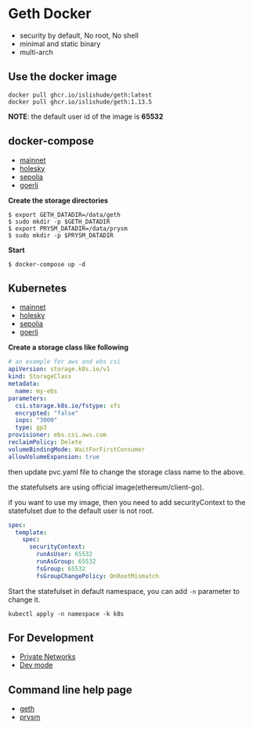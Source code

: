 # Geth Docker

- security by default, No root, No shell
- minimal and static binary
- multi-arch

## Use the docker image

```
docker pull ghcr.io/islishude/geth:latest
docker pull ghcr.io/islishude/geth:1.13.5
```

**NOTE**: the default user id of the image is **65532**

## docker-compose

- [mainnet](./docker-compose/mainnet)
- [holesky](./docker-compose/holeksy)
- [sepolia](./docker-compose/sepolia)
- [goerli](./docker-compose/goerli)

**Create the storage directories**

```console
$ export GETH_DATADIR=/data/geth
$ sudo mkdir -p $GETH_DATADIR
$ export PRYSM_DATADIR=/data/prysm
$ sudo mkdir -p $PRYSM_DATADIR
```

**Start**

```
$ docker-compose up -d
```

## Kubernetes

- [mainnet](./k8s/mainnet)
- [holesky](./k8s/holeksy)
- [sepolia](./k8s/sepolia)
- [goerli](./k8s/goerli)

**Create a storage class like following**

```yaml
# an example for aws and ebs csi
apiVersion: storage.k8s.io/v1
kind: StorageClass
metadata:
  name: my-ebs
parameters:
  csi.storage.k8s.io/fstype: xfs
  encrypted: "false"
  iops: "3000"
  type: gp3
provisioner: ebs.csi.aws.com
reclaimPolicy: Delete
volumeBindingMode: WaitForFirstConsumer
allowVolumeExpansion: true
```

then update pvc.yaml file to change the storage class name to the above.

the statefulsets are using official image(ethereum/client-go).

if you want to use my image, then you need to add securityContext to the statefulset due to the default user is not root.

```yaml
spec:
  template:
    spec:
      securityContext:
        runAsUser: 65532
        runAsGroup: 65532
        fsGroup: 65532
        fsGroupChangePolicy: OnRootMismatch
```

Start the statefulset in default namespace, you can add `-n` parameter to change it.

```
kubectl apply -n namespace -k k8s
```

## For Development

- [Private Networks](https://geth.ethereum.org/docs/interface/private-network)
- [Dev mode](https://geth.ethereum.org/getting-started/dev-mode)

## Command line help page

- [geth](./flags/geth)
- [prysm](./flags/prysm-beacon-chain)
